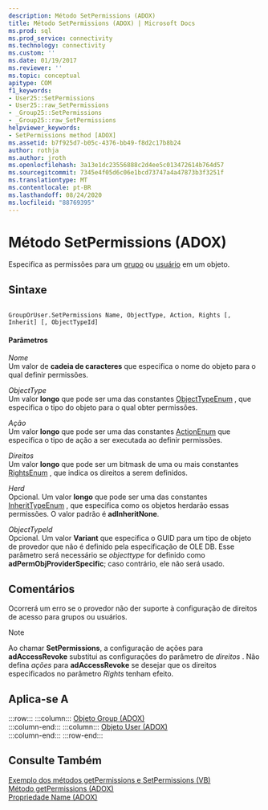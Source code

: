 ```yaml
---
description: Método SetPermissions (ADOX)
title: Método SetPermissions (ADOX) | Microsoft Docs
ms.prod: sql
ms.prod_service: connectivity
ms.technology: connectivity
ms.custom: ''
ms.date: 01/19/2017
ms.reviewer: ''
ms.topic: conceptual
apitype: COM
f1_keywords:
- User25::SetPermissions
- User25::raw_SetPermissions
- _Group25::SetPermissions
- _Group25::raw_SetPermissions
helpviewer_keywords:
- SetPermissions method [ADOX]
ms.assetid: b7f925d7-b05c-4376-bb49-f8d2c17b8b24
author: rothja
ms.author: jroth
ms.openlocfilehash: 3a13e1dc23556888c2d4ee5c013472614b764d57
ms.sourcegitcommit: 7345e4f05d6c06e1bcd73747a4a47873b3f3251f
ms.translationtype: MT
ms.contentlocale: pt-BR
ms.lasthandoff: 08/24/2020
ms.locfileid: "88769395"
---
```

# <a name="setpermissions-method-adox"></a>Método SetPermissions (ADOX)
Especifica as permissões para um [grupo](./group-object-adox.md) ou [usuário](./user-object-adox.md) em um objeto.  
  
## <a name="syntax"></a>Sintaxe  
  
```  
  
GroupOrUser.SetPermissions Name, ObjectType, Action, Rights [, Inherit] [, ObjectTypeId]  
```  
  
#### <a name="parameters"></a>Parâmetros  
 *Nome*  
 Um valor de **cadeia de caracteres** que especifica o nome do objeto para o qual definir permissões.  
  
 *ObjectType*  
 Um valor **longo** que pode ser uma das constantes [ObjectTypeEnum](./objecttypeenum.md) , que especifica o tipo do objeto para o qual obter permissões.  
  
 *Ação*  
 Um valor **longo** que pode ser uma das constantes [ActionEnum](./actionenum.md) que especifica o tipo de ação a ser executada ao definir permissões.  
  
 *Direitos*  
 Um valor **longo** que pode ser um bitmask de uma ou mais constantes [RightsEnum](./rightsenum.md) , que indica os direitos a serem definidos.  
  
 *Herd*  
 Opcional. Um valor **longo** que pode ser uma das constantes [InheritTypeEnum](./inherittypeenum.md) , que especifica como os objetos herdarão essas permissões. O valor padrão é **adInheritNone**.  
  
 *ObjectTypeId*  
 Opcional. Um valor **Variant** que especifica o GUID para um tipo de objeto de provedor que não é definido pela especificação de OLE DB. Esse parâmetro será necessário se *objecttype* for definido como **adPermObjProviderSpecific**; caso contrário, ele não será usado.  
  
## <a name="remarks"></a>Comentários  
 Ocorrerá um erro se o provedor não der suporte à configuração de direitos de acesso para grupos ou usuários.  
  
> [!NOTE]
>  Ao chamar **SetPermissions**, a configuração de ações para **adAccessRevoke** substitui as configurações do parâmetro de *direitos* . Não defina *ações* para **adAccessRevoke** se desejar que os direitos especificados no parâmetro *Rights* tenham efeito.  
  
## <a name="applies-to"></a>Aplica-se A  

:::row:::
    :::column:::
        [Objeto Group (ADOX)](./group-object-adox.md)  
    :::column-end:::
    :::column:::
        [Objeto User (ADOX)](./user-object-adox.md)  
    :::column-end:::
:::row-end:::

## <a name="see-also"></a>Consulte Também  
 [Exemplo dos métodos getPermissions e SetPermissions (VB)](./getpermissions-and-setpermissions-methods-example-vb.md)   
 [Método getPermissions (ADOX)](./getpermissions-method-adox.md)   
 [Propriedade Name (ADOX)](./name-property-adox.md)